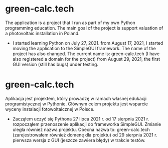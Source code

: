 # green-calc.tech
The application is a project that I run as part of my own Python programming education. 
The main goal of the project is support valuation of a photovoltaic installation in Poland.
- I started learning Python on July 27, 2021.
from August 17, 2021, I started moving the application to the SimpleGUI framework. The name of the project has also changed.
The current name is: green-calc.tech (I have also registered a domain for the project)
from August 29, 2021, the first GUI version (still has bugs) under testing.

# green-calc.tech
Aplikacja jest projektem, który prowadzę w ramach własnej edukacji programistycznej w Pythonie.
Głównym celem projektu jest wsparcie wyceny instalacji fotowoltaicznej w Polsce.
- Zacząłem uczyć się Pythona 27 lipca 2021 r.
od 17 sierpnia 2021 r. rozpocząłem przenoszenie aplikacji do frameworka SimpleGUI. Zmianie uległa również nazwa projektu. 
Obecna nazwa to: green-calc.tech (zarejestrowałem również domenę dla projektu)
od 29 sierpnia 2021 r. pierwsza wersja z GUI (jeszcze zawiera błędy) w trakcie testów.

